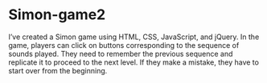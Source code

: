 # Simon-game2
I’ve created a Simon game using HTML, CSS, JavaScript, and jQuery. In the game, players can click on buttons corresponding to the sequence of sounds played. They need to remember the previous sequence and replicate it to proceed to the next level. If they make a mistake, they have to start over from the beginning.
